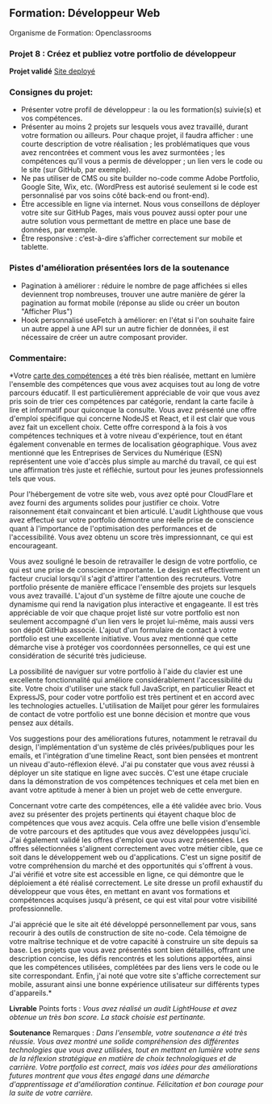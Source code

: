 ## Formation: Développeur Web
Organisme de Formation: Openclassrooms

### Projet 8 : Créez et publiez votre portfolio de développeur
**Projet validé**
[Site deployé](https://arnaudgoguelindev.pages.dev/)

### Consignes du projet:
  - Présenter votre profil de développeur : la ou les formation(s) suivie(s) et vos compétences.
  - Présenter au moins 2 projets sur lesquels vous avez travaillé, durant votre formation ou ailleurs. Pour chaque projet, il faudra afficher :
        une courte description de votre réalisation ;
        les problématiques que vous avez rencontrées et comment vous les avez surmontées ;
        les compétences qu’il vous a permis de développer ;
        un lien vers le code ou le site (sur GitHub, par exemple).
  - Ne pas utiliser de CMS ou site builder no-code comme Adobe Portfolio, Google Site, Wix, etc. (WordPress est autorisé seulement si le code est personnalisé par vos soins côté back-end ou front-end).
  - Être accessible en ligne via internet. Nous vous conseillons de déployer votre site sur GitHub Pages, mais vous pouvez aussi opter pour une autre solution vous permettant de mettre en place une base de données, par exemple.
  - Être responsive : c’est-à-dire s’afficher correctement sur mobile et tablette.

### Pistes d'amélioration présentées lors de la soutenance
  - Pagination à améliorer : réduire le nombre de page affichées si elles deviennent trop nombreuses, trouver une autre manière de gérer la pagination au format mobile (réponse au slide ou créer un bouton "Afficher Plus")
  - Hook personnalisé useFetch à améliorer: en l'état si l'on souhaite faire un autre appel à une API sur un autre fichier de données, il est nécessaire de créer un autre composant provider.
    
### Commentaire:
*Votre [carte des compétences](https://miro.com/app/board/uXjVMl3BCl0=/?share_link_id=641828872347) a été très bien réalisée, mettant en lumière l'ensemble des compétences que vous avez acquises tout au long de votre parcours éducatif. 
Il est particulièrement appréciable de voir que vous avez pris soin de trier ces compétences par catégorie, rendant la carte facile à lire et informatif pour quiconque la consulte.
Vous avez présenté une offre d'emploi spécifique qui concerne NodeJS et React, et il est clair que vous avez fait un excellent choix. 
Cette offre correspond à la fois à vos compétences techniques et à votre niveau d'expérience, tout en étant également convenable en termes de localisation géographique.
Vous avez mentionné que les Entreprises de Services du Numérique (ESN) représentent une voie d'accès plus simple au marché du travail, ce qui est une affirmation très juste et réfléchie, surtout pour les jeunes professionnels tels que vous.

Pour l'hébergement de votre site web, vous avez opté pour CloudFlare et avez fourni des arguments solides pour justifier ce choix. Votre raisonnement était convaincant et bien articulé.
L'audit Lighthouse que vous avez effectué sur votre portfolio démontre une réelle prise de conscience quant à l'importance de l'optimisation des performances et de l'accessibilité. 
Vous avez obtenu un score très impressionnant, ce qui est encourageant.

Vous avez souligné le besoin de retravailler le design de votre portfolio, ce qui est une prise de conscience importante. 
Le design est effectivement un facteur crucial lorsqu'il s'agit d'attirer l'attention des recruteurs.
Votre portfolio présente de manière efficace l'ensemble des projets sur lesquels vous avez travaillé. 
L'ajout d'un système de filtre ajoute une couche de dynamisme qui rend la navigation plus interactive et engageante.
Il est très appréciable de voir que chaque projet listé sur votre portfolio est non seulement accompagné d'un lien vers le projet lui-même, mais aussi vers son dépôt GitHub associé.
L'ajout d'un formulaire de contact à votre portfolio est une excellente initiative. 
Vous avez mentionné que cette démarche vise à protéger vos coordonnées personnelles, ce qui est une considération de sécurité très judicieuse.

La possibilité de naviguer sur votre portfolio à l'aide du clavier est une excellente fonctionnalité qui améliore considérablement l'accessibilité du site.
Votre choix d'utiliser une stack full JavaScript, en particulier React et ExpressJS, pour coder votre portfolio est très pertinent et en accord avec les technologies actuelles.
L'utilisation de Mailjet pour gérer les formulaires de contact de votre portfolio est une bonne décision et montre que vous pensez aux détails.

Vos suggestions pour des améliorations futures, notamment le retravail du design, l'implémentation d'un système de clés privées/publiques pour les emails, et l'intégration d'une timeline React, sont bien pensées et montrent un niveau d'auto-réflexion élevé.
J'ai pu constater que vous avez réussi à déployer un site statique en ligne avec succès. C'est une étape cruciale dans la démonstration de vos compétences techniques et cela met bien en avant votre aptitude à mener à bien un projet web de cette envergure.

Concernant votre carte des compétences, elle a été validée avec brio. Vous avez su présenter des projets pertinents qui étayent chaque bloc de compétences que vous avez acquis. Cela offre une belle vision d'ensemble de votre parcours et des aptitudes que vous avez développées jusqu'ici.
J'ai également validé les offres d'emploi que vous avez présentées. Les offres sélectionnées s'alignent correctement avec votre métier cible, que ce soit dans le développement web ou d'applications. 
C'est un signe positif de votre compréhension du marché et des opportunités qui s'offrent à vous.
J'ai vérifié et votre site est accessible en ligne, ce qui démontre que le déploiement a été réalisé correctement.
Le site dresse un profil exhaustif du développeur que vous êtes, en mettant en avant vos formations et compétences acquises jusqu'à présent, ce qui est vital pour votre visibilité professionnelle.

J'ai apprécié que le site ait été développé personnellement par vous, sans recourir à des outils de construction de site no-code. 
Cela témoigne de votre maîtrise technique et de votre capacité à construire un site depuis sa base.
Les projets que vous avez présentés sont bien détaillés, offrant une description concise, les défis rencontrés et les solutions apportées, ainsi que les compétences utilisées, complétées par des liens vers le code ou le site correspondant.
Enfin, j'ai noté que votre site s'affiche correctement sur mobile, assurant ainsi une bonne expérience utilisateur sur différents types d'appareils.*

**Livrable**
Points forts :
*Vous avez réalisé un audit LightHouse et avez obtenue un très bon score.
La stack choisie est pertinante.*

**Soutenance**
Remarques :
*Dans l'ensemble, votre soutenance a été très réussie. Vous avez montré une solide compréhension des différentes technologies que vous avez utilisées, tout en mettant en lumière votre sens de la réflexion stratégique en matière de choix technologiques et de carrière. Votre portfolio est correct, mais vos idées pour des améliorations futures montrent que vous êtes engagé dans une démarche d'apprentissage et d'amélioration continue.
Félicitation et bon courage pour la suite de votre carrière.*
